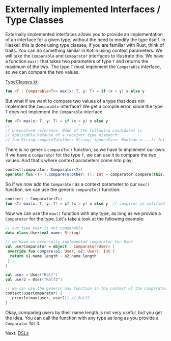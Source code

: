# Externally implemented Interfaces / Type Classes

Externally implemented interfaces allows you to provide an implementation of an interface for a given type, without
the need to modify the type itself. In Haskell this is done using type classes, if you are familiar with Rust, think
of traits. You can do something similar in Kotlin using context parameters. We will take the `Comparable` and
`Comparator` interfaces to illustrate this. We have a function `max()` that takes two parameters of type `T` and
returns the maximum of the two. The type `T` must implement the `Comparable` interface, so we can compare the two values.

[TypeClasses.kt](../main/context-parameters/src/main/kotlin/com/github/ralfstuckert/kcr/TypeClasses.kt):
```kotlin
fun <T : Comparable<T>> max(x: T, y: T) = if (x > y) x else y
```

But what if we want to compare two values of a type that does not implement the `Comparable` interface? We get a compile
error, since the type `T` does not implement the `Comparable` interface.

```kotlin
fun <T> max(x: T, y: T) = if (x > y) x else y
//                              ^ 
// Unresolved reference. None of the following candidates is
// applicable because of a receiver type mismatch:
// fun String.compareTo(other: String, ignoreCase: Boolean = ...): Int
```

There is no generic `compareTo()` function, so we have to implement our own: If we have a `Comparator` for the type `T`,
we can use it to compare the two values. And that's where context parameters come into play:

```kotlin
context(comparator: Comparator<T>)
operator fun <T> T.compareTo(other: T): Int = comparator.compare(this, other)
```

So if we now add the `Comparator` as a context parameter to our `max()` function, we can use the generic `compareTo()`
function:

```kotlin
context(_: Comparator<T>)
fun <T> max(x: T, y: T) = if (x > y) x else y  // compiler is satified
```

Now we can use the `max()` function with any type, as long as we provide a `Comparator` for the type. Let's take a look
at the following example:

```kotlin
// our type User is not comparable 
data class User(val name: String)

// we have an externally implemented comparator for User
val userComparator = object : Comparator<User> {
 override fun compare(o1: User, o2: User): Int {
  return o1.name.length - o2.name.length
 }
}

val user = User("Ralf")
val user2 = User("Ralf2")

// we can use the generic max function in the context of the comparator
context(userComparator) {
   println(max(user, user2)) // Ralf2
}
```

Okay, comparing users by their name length is not very useful, but you get the idea. You can call the function with
any type as long as you provide a `Comparator` for it. 

Next: [DSLs](dsl.md)